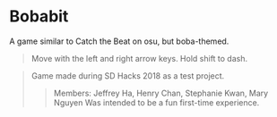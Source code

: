 # Bobabit
A game similar to Catch the Beat on osu, but boba-themed.

> Move with the left and right arrow keys.
> Hold shift to dash.

> Game made during SD Hacks 2018 as a test project.
>> Members: Jeffrey Ha, Henry Chan, Stephanie Kwan, Mary Nguyen
> Was intended to be a fun first-time experience.
